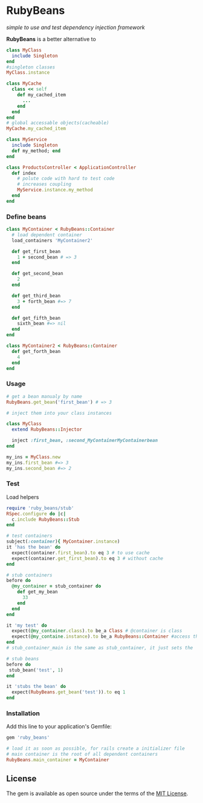 # RubyBeans

*simple to use and test dependency injection framework*

**RubyBeans** is a better alternative to
```ruby
class MyClass
  include Singleton
end
#singleton classes
MyClass.instance

class MyCache
  class << self
    def my_cached_item
      ...
    end
  end
end
# global accessable objects(cacheable)
MyCache.my_cached_item

class MyService
  include Singleton
  def my_method; end
end

class ProductsController < ApplicationController
  def index
    # polute code with hard to test code
    # increases coupling
    MyService.instance.my_method
  end
end
```

### Define beans

```ruby
class MyContainer < RubyBeans::Container
  # load dependent container
  load_containers 'MyContainer2'

  def get_first_bean
    1 + second_bean # => 3
  end

  def get_second_bean
    2
  end

  def get_third_bean
    3 + forth_bean #=> 7
  end

  def get_fifth_bean
    sixth_bean #=> nil
  end
end

class MyContainer2 < RubyBeans::Container
  def get_forth_bean
    4
  end
end
```

### Usage

```ruby
# get a bean manualy by name
RubyBeans.get_bean('first_bean') # => 3

# inject them into your class instances

class MyClass
  extend RubyBeans::Injector

  inject :first_bean, :second_MyContainerMyContainerbean
end

my_ins = MyClass.new
my_ins.first_bean #=> 3
my_ins.second_bean #=> 2
```

### Test

Load helpers
```ruby
require 'ruby_beans/stub'
RSpec.configure do |c|
  c.include RubyBeans::Stub
end
```

```ruby
# test containers
subject(:container){ MyContainer.instance)
it 'has the bean' do
  expect(container.first_bean).to eq 3 # to use cache
  expect(container.get_first_bean).to eq 3 # without cache
end

# stub containers
before do
  @my_container = stub_container do
    def get_my_bean
      33
    end
  end
end

it 'my test' do
  expect(@my_container.class).to be_a Class # @container is class
  expect(@my_containe.instance).to be_a RubyBeans::Container #access the instance
end
# stub_container_main is the same as stub_container, it just sets the  # RubyBeans.main_container too.

# stub beans
before do
 stub_bean('test', 1)
end

it 'stubs the bean' do
  expect(RubyBeans.get_bean('test')).to eq 1
end
```

### Installation

Add this line to your application's Gemfile:

```ruby
gem 'ruby_beans'
```
```ruby
# load it as soon as possible, for rails create a initializer file
# main container is the root of all dependent containers
RubyBeans.main_container = MyContainer
```


## License

The gem is available as open source under the terms of the [MIT License](http://opensource.org/licenses/MIT).

